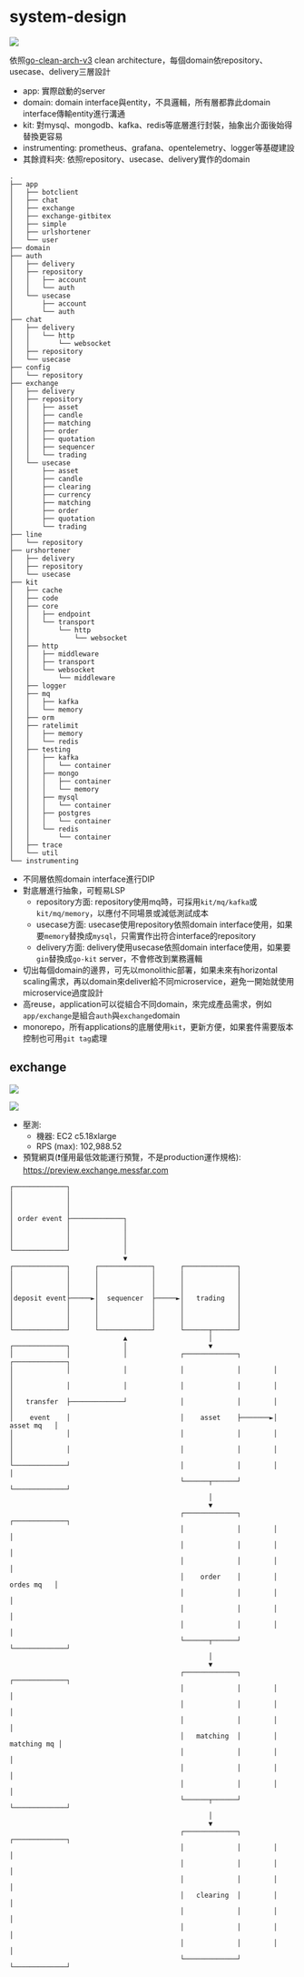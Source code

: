 # system-design

![](https://raw.githubusercontent.com/bxcodec/go-clean-arch/master/clean-arch.png)

依照[go-clean-arch-v3](https://github.com/bxcodec/go-clean-arch/tree/v3) clean architecture，每個domain依repository、usecase、delivery三層設計


* app: 實際啟動的server
* domain: domain interface與entity，不具邏輯，所有層都靠此domain interface傳輸entity進行溝通
* kit: 對mysql、mongodb、kafka、redis等底層進行封裝，抽象出介面後始得替換更容易
* instrumenting: prometheus、grafana、opentelemetry、logger等基礎建設
* 其餘資料夾: 依照repository、usecase、delivery實作的domain

```
.
├── app
│   ├── botclient
│   ├── chat
│   ├── exchange
│   ├── exchange-gitbitex
│   ├── simple
│   ├── urlshortener
│   └── user
├── domain
├── auth
│   ├── delivery
│   ├── repository
│   │   ├── account
│   │   └── auth
│   └── usecase
│       ├── account
│       └── auth
├── chat
│   ├── delivery
│   │   └── http
│   │       └── websocket
│   ├── repository
│   └── usecase
├── config
│   └── repository
├── exchange
│   ├── delivery
│   ├── repository
│   │   ├── asset
│   │   ├── candle
│   │   ├── matching
│   │   ├── order
│   │   ├── quotation
│   │   ├── sequencer
│   │   └── trading
│   └── usecase
│       ├── asset
│       ├── candle
│       ├── clearing
│       ├── currency
│       ├── matching
│       ├── order
│       ├── quotation
│       └── trading
├── line
│   └── repository
├── urshortener
│   ├── delivery
│   ├── repository
│   └── usecase
├── kit
│   ├── cache
│   ├── code
│   ├── core
│   │   ├── endpoint
│   │   └── transport
│   │       └── http
│   │           └── websocket
│   ├── http
│   │   ├── middleware
│   │   ├── transport
│   │   └── websocket
│   │       └── middleware
│   ├── logger
│   ├── mq
│   │   ├── kafka
│   │   └── memory
│   ├── orm
│   ├── ratelimit
│   │   ├── memory
│   │   └── redis
│   ├── testing
│   │   ├── kafka
│   │   │   └── container
│   │   ├── mongo
│   │   │   ├── container
│   │   │   └── memory
│   │   ├── mysql
│   │   │   └── container
│   │   ├── postgres
│   │   │   └── container
│   │   └── redis
│   │       └── container
│   ├── trace
│   └── util
└── instrumenting
```

* 不同層依照domain interface進行DIP
* 對底層進行抽象，可輕易LSP
  * repository方面: repository使用mq時，可採用`kit/mq/kafka`或`kit/mq/memory`，以應付不同場景或減低測試成本
  * usecase方面: usecase使用repository依照domain interface使用，如果要`memory`替換成`mysql`，只需實作出符合interface的repository
  * delivery方面: delivery使用usecase依照domain interface使用，如果要`gin`替換成`go-kit` server，不會修改到業務邏輯
* 切出每個domain的邊界，可先以monolithic部署，如果未來有horizontal scaling需求，再以domain來deliver給不同microservice，避免一開始就使用microservice過度設計
* 高reuse，application可以從組合不同domain，來完成產品需求，例如`app/exchange`是組合`auth`與`exchange`domain
* monorepo，所有applications的底層使用`kit`，更新方便，如果套件需要版本控制也可用`git tag`處理

## exchange

![](https://i.imgur.com/KKnKXUi.png)

![](https://i.imgur.com/V7KFvvC.png)

* 壓測:
  * 機器: EC2 c5.18xlarge
  * RPS (max): 102,988.52
* 預覽網頁(❗僅用最低效能運行預覽，不是production運作規格): https://preview.exchange.messfar.com

```
┌─────────────┐                                                                 
│             │                                                                 
│             │                                                                 
│             │                                                                 
│ order event ├─────────────┐                                                   
│             │             │                                                   
│             │             │                                                   
│             │             │                                                   
└─────────────┘             │                                                   
                            ▼                                                   
┌─────────────┐      ┌─────────────┐      ┌─────────────┐                       
│             │      │             │      │             │                       
│             │      │             │      │             │                       
│             │      │             │      │             │                       
│deposit event├─────►│  sequencer  ├─────►│   trading   │                       
│             │      │             │      │             │                       
│             │      │             │      │             │                       
│             │      │             │      │             │                       
└─────────────┘      └─────────────┘      └──────┬──────┘                       
                            ▲                    │                              
┌─────────────┐             │                    ▼                              
│             │             │             ┌─────────────┐        ┌─────────────┐
│             │             │             │             │        │             │
│             │             │             │             │        │             │
│   transfer  ├─────────────┘             │             │        │             │
│    event    │                           │    asset    ├───────►│  asset mq   │
│             │                           │             │        │             │
│             │                           │             │        │             │
└─────────────┘                           │             │        │             │
                                          └──────┬──────┘        └─────────────┘
                                                 │                              
                                                 ▼                              
                                          ┌─────────────┐        ┌─────────────┐
                                          │             │        │             │
                                          │             │        │             │
                                          │             │        │             │
                                          │    order    │        │  ordes mq   │
                                          │             │        │             │
                                          │             │        │             │
                                          │             │        │             │
                                          └──────┬──────┘        └─────────────┘
                                                 │                              
                                                 ▼                              
                                          ┌─────────────┐        ┌─────────────┐
                                          │             │        │             │
                                          │             │        │             │
                                          │             │        │             │
                                          │   matching  │        │ matching mq │
                                          │             │        │             │
                                          │             │        │             │
                                          │             │        │             │
                                          └──────┬──────┘        └─────────────┘
                                                 │                              
                                                 ▼                              
                                          ┌─────────────┐        ┌─────────────┐
                                          │             │        │             │
                                          │             │        │             │
                                          │             │        │             │
                                          │   clearing  │        │             │
                                          │             │        │             │
                                          │             │        │             │
                                          │             │        │             │
                                          └─────────────┘        └─────────────┘
```